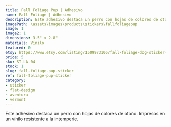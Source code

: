 ```yaml
---
title: Fall Foliage Pup | Adhesivo
name: Fall Foliage | Adhesivo
description: Este adhesivo destaca un perro con hojas de colores de otoño. Impresos en un vínilo resistente a la intemperie.
imagePath: \assets\images\products\stickers\fallfoliagepup
image: 1
image2: 1
dimensions: 3.5" x 2.8"
materials: Vínilo
featured: 0
etsy: https://www.etsy.com/listing/1509973106/fall-foliage-dog-sticker-weatherproof
price: 5
sku: ST-LA-04
stock: 1
slug: fall-foliage-pup-sticker
ref: fall-foliage-pup-sticker
category:
- sticker
- flat-design
- aventura
- vermont
---
```

Este adhesivo destaca un perro con hojas de colores de otoño. Impresos en un vínilo resistente a la intemperie.